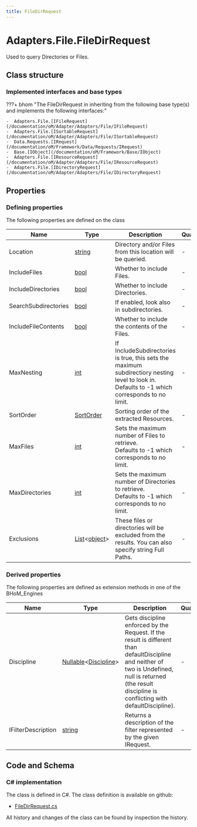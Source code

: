 ```yaml
---
title: FileDirRequest
---
```


# Adapters.File.FileDirRequest

Used to query Directories or Files.

## Class structure

### Implemented interfaces and base types

???+ bhom "The FileDirRequest in inheriting from the following base type(s) and implements the following interfaces:"

    -  Adapters.File.[IFileRequest](/documentation/oM/Adapter/Adapters/File/IFileRequest)
    -  Adapters.File.[ISortableRequest](/documentation/oM/Adapter/Adapters/File/ISortableRequest)
    -  Data.Requests.[IRequest](/documentation/oM/Framework/Data/Requests/IRequest)
    -  Base.[IObject](/documentation/oM/Framework/Base/IObject)
    -  Adapters.File.[IResourceRequest](/documentation/oM/Adapter/Adapters/File/IResourceRequest)
    -  Adapters.File.[IDirectoryRequest](/documentation/oM/Adapter/Adapters/File/IDirectoryRequest)


## Properties



### Defining properties

The following properties are defined on the class

| Name             | Type             | Description      | Quantity         |
|------------------|------------------|------------------|------------------|
| Location | [string](https://learn.microsoft.com/en-us/dotnet/api/System.String?view=netstandard-2.0) | Directory and/or Files from this location will be queried. | - |
| IncludeFiles | [bool](https://learn.microsoft.com/en-us/dotnet/api/System.Boolean?view=netstandard-2.0) | Whether to include Files. | - |
| IncludeDirectories | [bool](https://learn.microsoft.com/en-us/dotnet/api/System.Boolean?view=netstandard-2.0) | Whether to include Directories. | - |
| SearchSubdirectories | [bool](https://learn.microsoft.com/en-us/dotnet/api/System.Boolean?view=netstandard-2.0) | If enabled, look also in subdirectories. | - |
| IncludeFileContents | [bool](https://learn.microsoft.com/en-us/dotnet/api/System.Boolean?view=netstandard-2.0) | Whether to include the contents of the Files. | - |
| MaxNesting | [int](https://learn.microsoft.com/en-us/dotnet/api/System.Int32?view=netstandard-2.0) | If IncludeSubdirectories is true, this sets the maximum subdirectiory nesting level to look in.<br>Defaults to -1 which corresponds to no limit. | - |
| SortOrder | [SortOrder](/documentation/oM/Adapter/Adapters/File/SortOrder) | Sorting order of the extracted Resources. | - |
| MaxFiles | [int](https://learn.microsoft.com/en-us/dotnet/api/System.Int32?view=netstandard-2.0) | Sets the maximum number of Files to retrieve.<br>Defaults to -1 which corresponds to no limit. | - |
| MaxDirectories | [int](https://learn.microsoft.com/en-us/dotnet/api/System.Int32?view=netstandard-2.0) | Sets the maximum number of Directories to retrieve.<br>Defaults to -1 which corresponds to no limit. | - |
| Exclusions | [List](https://learn.microsoft.com/en-us/dotnet/api/System.Collections.Generic.List-1?view=netstandard-2.0)&lt;[object](https://learn.microsoft.com/en-us/dotnet/api/System.Object?view=netstandard-2.0)&gt; | These files or directories will be excluded from the results. You can also specify string Full Paths. | - |


### Derived properties

The following properties are defined as extension methods in one of the BHoM_Engines

| Name             | Type             | Description      | Quantity         | Engine           |
|------------------|------------------|------------------|------------------|------------------|
| Discipline | [Nullable](https://learn.microsoft.com/en-us/dotnet/api/System.Nullable-1?view=netstandard-2.0)&lt;[Discipline](/documentation/oM/Adapter/Adapters/Revit/Enums/Discipline)&gt; | Gets discipline enforced by the Request. If the result is different than defaultDiscipline and neither of two is Undefined, null is returned (the result discipline is conflicting with defaultDiscipline). | - | Revit_Engine |
| IFilterDescription | [string](https://learn.microsoft.com/en-us/dotnet/api/System.String?view=netstandard-2.0) | Returns a description of the filter represented by the given IRequest. | - | Revit_Engine |


## Code and Schema

### C# implementation

The class is defined in C#. The class definition is available on github:

- [FileDirRequest.cs](https://github.com/BHoM/File_Toolkit/blob/develop/File_oM/Requests/FileDirRequest.cs)

All history and changes of the class can be found by inspection the history.
